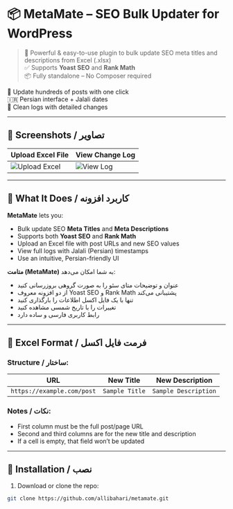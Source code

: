 # 📦 MetaMate – SEO Bulk Updater for WordPress

> 🚀 Powerful & easy-to-use plugin to bulk update SEO meta titles and descriptions from Excel (.xlsx)  
> ✅ Supports **Yoast SEO** and **Rank Math**  
> 📦 Fully standalone – No Composer required

🔁 Update hundreds of posts with one click  
🇮🇷 Persian interface + Jalali dates  
📝 Clean logs with detailed changes

---

## 📸 Screenshots / تصاویر

| Upload Excel File | View Change Log |
|-------------------|------------------|
| ![Upload Excel](screenshot-1.jpg) | ![View Log](screenshot-2.jpg) |

---

## 🔧 What It Does / کاربرد افزونه

**MetaMate** lets you:

- Bulk update SEO **Meta Titles** and **Meta Descriptions**  
- Supports both **Yoast SEO** and **Rank Math**  
- Upload an Excel file with post URLs and new SEO values  
- View full logs with Jalali (Persian) timestamps  
- Use an intuitive, Persian-friendly UI  

**متامت (MetaMate)** به شما امکان می‌دهد:

- عنوان و توضیحات متای سئو را به صورت گروهی بروزرسانی کنید  
- از دو افزونه معروف Yoast SEO و Rank Math پشتیبانی می‌کند  
- تنها با یک فایل اکسل اطلاعات را بارگذاری کنید  
- تغییرات را با تاریخ شمسی مشاهده کنید  
- رابط کاربری فارسی و ساده دارد

---

## 📁 Excel Format / فرمت فایل اکسل

### Structure / ساختار:

| URL | New Title | New Description |
|-----|-----------|------------------|
| `https://example.com/post` | `Sample Title` | `Sample Description` |

### Notes / نکات:

- First column must be the full post/page URL  
- Second and third columns are for the new title and description  
- If a cell is empty, that field won’t be updated

---

## 🧩 Installation / نصب

1. Download or clone the repo:

```bash
git clone https://github.com/allibahari/metamate.git
